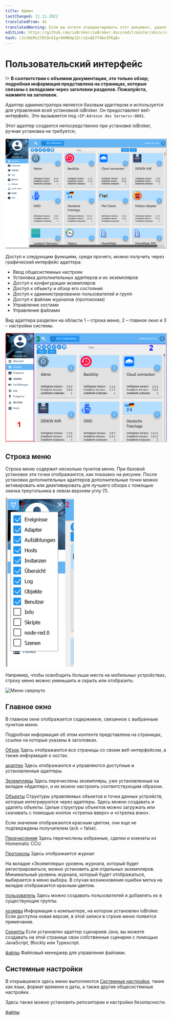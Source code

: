 ```yaml
---
title: Админ
lastChanged: 11.11.2022
translatedFrom: de
translatedWarning: Если вы хотите отредактировать этот документ, удалите поле «translationFrom», в противном случае этот документ будет снова автоматически переведен
editLink: https://github.com/ioBroker/ioBroker.docs/edit/master/docs/ru/admin/README.md
hash: /JitWiMs2lRCOckIg+9AMDHp3Zr/o2xQk7f4bo3FKq8=
---
```

# Пользовательский интерфейс
!> **В соответствии с объемом документации, это только обзор; подробная информация представлена на страницах, которые связаны с вкладками через заголовки разделов. Пожалуйста, нажмите на заголовок.**

Адаптер администратора является базовым адаптером и используется для управления всей установкой ioBroker. Он предоставляет веб-интерфейс. Это вызывается под ``<IP-Adresse des Servers>:8081``.

Этот адаптер создается непосредственно при установке ioBroker, ручная установка не требуется;

![Администратор в виде плитки](../../de/admin/media/ADMIN_Adapter_Kachel.png)

Доступ к следующим функциям, среди прочего, можно получить через графический интерфейс адаптера:

* Ввод общесистемных настроек
* Установка дополнительных адаптеров и их экземпляров
* Доступ к конфигурации экземпляров
* Доступ к объекту и обзор его состояния
* Доступ к администрированию пользователей и групп
* Доступ к файлам журналов (протоколам)
* Управление хостами
* Управление файлами

Вид адаптера разделен на области 1 – строка меню, 2 – главное окно и 3 – настройки системы.

![Структура админа](../../de/admin/media/ADMIN_Screen_numbers.png)

## Строка меню
Строка меню содержит несколько пунктов меню. При базовой установке эти точки отображаются, как показано на рисунке. После установки дополнительных адаптеров дополнительные точки можно активировать или деактивировать для лучшего обзора с помощью значка треугольника в левом верхнем углу (1).

![Пункты меню](../../de/admin/media/ADMIN_Screen01_menuitems_numbers.png)

Например, чтобы освободить больше места на мобильных устройствах, строку меню можно уменьшить и скрыть или отобразить:

![Меню свернуто](../../de/admin/media/ADMIN_Screen01_menucollapsed.gif)

## Главное окно
В главном окне отображается содержимое, связанное с выбранным пунктом меню.

Подробная информация об этом контенте представлена на страницах, ссылки на которые указаны в заголовках.

[Обзор](https://www.iobroker.net/#de/documentation/admin/overview.md) Здесь отображаются все страницы со своим веб-интерфейсом, а также информация о хостах.

[адаптер](https://www.iobroker.net/#de/documentation/admin/adapter.md) Здесь отображаются и управляются доступные и установленные адаптеры.

[Экземпляры](https://www.iobroker.net/#de/documentation/admin/instances.md) Здесь перечислены экземпляры, уже установленные на вкладке «Адаптер», и их можно настроить соответствующим образом.

[Объекты](https://www.iobroker.net/#de/documentation/admin/objects.md) Структуры управляемых объектов и точки данных устройств, которые интегрируются через адаптеры. Здесь можно создавать и удалять объекты. Целые структуры объектов можно загружать или скачивать с помощью кнопок «стрелка вверх» и «стрелка вниз».

Если значения отображаются красным цветом, они еще не подтверждены получателем (ack = false).

[Перечисления](https://www.iobroker.net/#de/documentation/admin/enums.md) Здесь перечислены избранные, сделки и комнаты из Homematic CCU.

[Протоколы](https://www.iobroker.net/#de/documentation/admin/log.md) Здесь отображается журнал

На вкладке «Экземпляры» уровень журнала, который будет регистрироваться, можно установить для отдельных экземпляров. Минимальный уровень журнала, который будет отображаться, выбирается в меню выбора. В случае возникновения ошибки метка на вкладке отображается красным цветом.

[пользователь](https://www.iobroker.net/#de/documentation/admin/users.md) Здесь можно создавать пользователей и добавлять их в существующие группы.

[хозяева](https://www.iobroker.net/#de/documentation/admin/hosts.md) Информация о компьютере, на котором установлен ioBroker.  Если доступна новая версия, в этой записи в строке меню появится примечание.

[Скрипты](scripts.md) Если установлен адаптер сценариев Java, вы можете создавать на этой странице свои собственные сценарии с помощью JavaScript, Blockly или Typescript.

[файлы](https://www.iobroker.net/#de/documentation/admin/files.md) Файловый менеджер для управления файлами.

## Системные настройки
В открывшемся здесь меню выполняются [Системные настройки](https://www.iobroker.net/#de/documentation/admin/settings.md), такие как язык, формат времени и даты, а также другие общесистемные настройки.

Здесь также можно установить репозитории и настройки безопасности.

[Übersicht]: https://www.iobroker.net/#de/documentation/admin/overview.md

[Adapter]: https://www.iobroker.net/#de/documentation/admin/adapter.md

[Instanzen]: https://www.iobroker.net/#de/documentation/admin/instances.md

[Objekte]: https://www.iobroker.net/#de/documentation/admin/objects.md

[Aufzählungen]: https://www.iobroker.net/#de/documentation/admin/enums.md

[Log]: https://www.iobroker.net/#de/documentation/admin/log.md

[файлы](https://www.iobroker.net/#de/documentation/admin/files.md)

[Benutzer]: https://www.iobroker.net/#de/documentation/admin/users.md

[Hosts]: https://www.iobroker.net/#de/documentation/admin/hosts.md

[Systemeinstellungen]: https://www.iobroker.net/#de/documentation/admin/settings.md